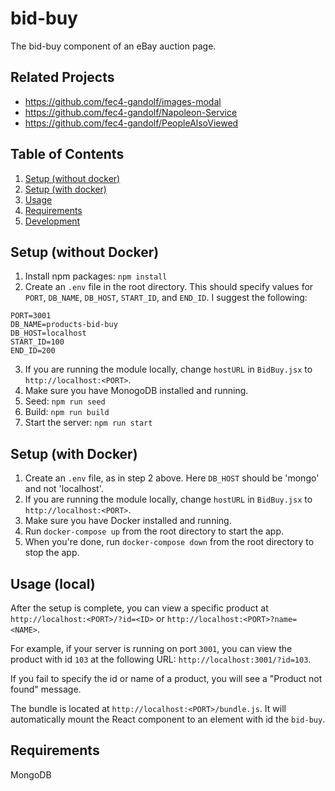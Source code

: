 # bid-buy

The bid-buy component of an eBay auction page.

## Related Projects

  - https://github.com/fec4-gandolf/images-modal
  - https://github.com/fec4-gandolf/Napoleon-Service
  - https://github.com/fec4-gandolf/PeopleAlsoViewed

## Table of Contents

1. [Setup (without docker)](#setup-without-docker)
1. [Setup (with docker)](#setup-with-docker)
1. [Usage](#usage-local)
1. [Requirements](#requirements)
1. [Development](#development)

## Setup (without Docker)

1. Install npm packages: `npm install`
2. Create an `.env` file in the root directory. This should specify values for `PORT`, `DB_NAME`, `DB_HOST`, `START_ID`, and `END_ID`. I suggest the following:
  ```
  PORT=3001
  DB_NAME=products-bid-buy
  DB_HOST=localhost
  START_ID=100
  END_ID=200
  ```
3. If you are running the module locally, change `hostURL` in `BidBuy.jsx` to `http://localhost:<PORT>`.
4. Make sure you have MonogoDB installed and running.
5. Seed: `npm run seed`
6. Build: `npm run build`
7. Start the server: `npm run start`

## Setup (with Docker)

1. Create an `.env` file, as in step 2 above. Here `DB_HOST` should be 'mongo' and not 'localhost'.
2. If you are running the module locally, change `hostURL` in `BidBuy.jsx` to `http://localhost:<PORT>`.
2. Make sure you have Docker installed and running.
3. Run `docker-compose up` from the root directory to start the app.
4. When you're done, run `docker-compose down` from the root directory to stop the app.

## Usage (local)

After the setup is complete, you can view a specific product at `http://localhost:<PORT>/?id=<ID>` or `http://localhost:<PORT>?name=<NAME>`.

For example, if your server is running on port `3001`, you can view the product with id `103` at the following URL: `http://localhost:3001/?id=103`.

If you fail to specify the id or name of a product, you will see a "Product not found" message.

The bundle is located at `http://localhost:<PORT>/bundle.js`. It will automatically mount the React component to an element with id the `bid-buy`.

## Requirements

MongoDB
